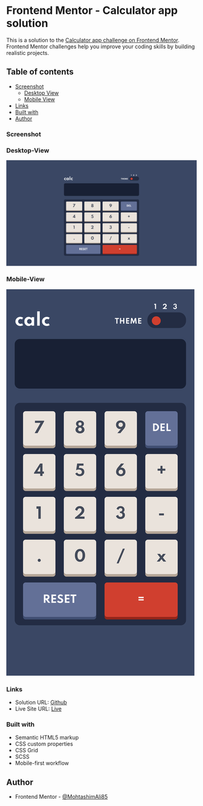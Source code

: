 # Frontend Mentor - Calculator app solution

This is a solution to the [Calculator app challenge on Frontend Mentor](https://www.frontendmentor.io/challenges/calculator-app-9lteq5N29). Frontend Mentor challenges help you improve your coding skills by building realistic projects.

## Table of contents

- [Screenshot](#screenshot)
  - [Desktop View](#Desktop-View)
  - [Mobile View](#Mobile-View)
- [Links](#links)
- [Built with](#built-with)
- [Author](#author)

### Screenshot

### Desktop-View

![](./ss-dt.png)

### Mobile-View

![](./ss-mb.png)

### Links

- Solution URL: [Github](https://github.com/MohtashimAli85/calculator-app-main)
- Live Site URL: [Live](https://calculator-app-main-nine.vercel.app/)

### Built with

- Semantic HTML5 markup
- CSS custom properties
- CSS Grid
- SCSS
- Mobile-first workflow

## Author

- Frontend Mentor - [@MohtashimAli85](https://www.frontendmentor.io/profile/MohtashimAli85)
